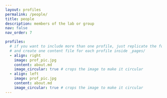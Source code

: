 ```yaml
---
layout: profiles
permalink: /people/
title: people
description: members of the lab or group
nav: false
nav_order: 7

profiles:
  # if you want to include more than one profile, just replicate the following block
  # and create one content file for each profile inside _pages/
  - align: right
    image: prof_pic.jpg
    content: about.md
    image_circular: true # crops the image to make it circular
  - align: left
    image: prof_pic.jpg
    content: about.md
    image_circular: true # crops the image to make it circular
---
```

